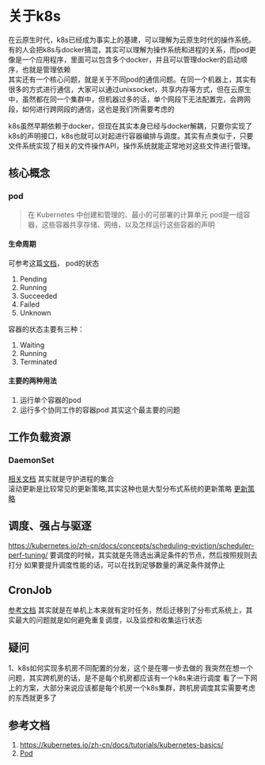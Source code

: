 # 关于k8s
在云原生时代，k8s已经成为事实上的基建，可以理解为云原生时代的操作系统。  
有的人会把k8s与docker搞混，其实可以理解为操作系统和进程的关系，而pod更像是一个应用程序，里面可以包含多个docker，并且可以管理docker的启动顺序，也就是管理依赖  
其实还有一个核心问题，就是关于不同pod的通信问题。在同一个机器上，其实有很多的方式进行通信，大家可以通过unixsocket，共享内存等方式，但在云原生中，虽然都在同一个集群中，但机器过多的话，单个网段下无法配置完，会跨网段，如何进行跨网段的通信，这也是我们所需要考虑的  

k8s虽然早期依赖于docker，但现在其实本身已经与docker解耦，只要你实现了k8s的声明接口，k8s也就可以对起进行容器编排与调度。其实有点类似于，只要文件系统实现了相关的文件操作API，操作系统就能正常地对这些文件进行管理。


## 核心概念
### pod
> 在 Kubernetes 中创建和管理的、最小的可部署的计算单元
pod是一组容器，这些容器共享存储、网络，以及怎样运行这些容器的声明

#### 生命周期
可参考这篇[文档](https://kubernetes.io/zh-cn/docs/concepts/workloads/pods/pod-lifecycle/)，
pod的状态
1. Pending
2. Running
3. Succeeded
4. Failed
5. Unknown

容器的状态主要有三种：
1. Waiting
2. Running
3. Terminated

#### 主要的两种用法
1. 运行单个容器的pod
2. 运行多个协同工作的容器pod
其实这个最主要的问题


## 工作负载资源
### DaemonSet
[相关文档](https://kubernetes.io/zh-cn/docs/reference/kubernetes-api/workload-resources/daemon-set-v1/)
其实就是守护进程的集合  
滚动更新是比较常见的更新策略,其实这种也是大型分布式系统的更新策略
[更新策略](https://kubernetes.io/zh-cn/docs/tasks/manage-daemon/update-daemon-set/)

## 调度、强占与驱逐
<https://kubernetes.io/zh-cn/docs/concepts/scheduling-eviction/scheduler-perf-tuning/>
要调度的时候，其实就是先筛选出满足条件的节点，然后按照规则去打分
如果要提升调度性能的话，可以在找到足够数量的满足条件就停止


## CronJob
[参考文档](https://kubernetes.io/zh-cn/docs/concepts/workloads/controllers/cron-jobs/)
其实就是在单机上本来就有定时任务，然后迁移到了分布式系统上，其实最大的问题就是如何避免重复调度，以及监控和收集运行状态

## 疑问
1、k8s如何实现多机房不同配置的分发，这个是在哪一步去做的
我突然在想一个问题，其实跨机房的话，是不是每个机房都应该有一个k8s来进行调度
看了一下网上的方案，大部分来说应该都是每个机房一个k8s集群，跨机房调度其实需要考虑的东西就更多了

## 参考文档
1. <https://kubernetes.io/zh-cn/docs/tutorials/kubernetes-basics/>
2. [Pod](https://kubernetes.io/zh-cn/docs/concepts/workloads/pods/)
